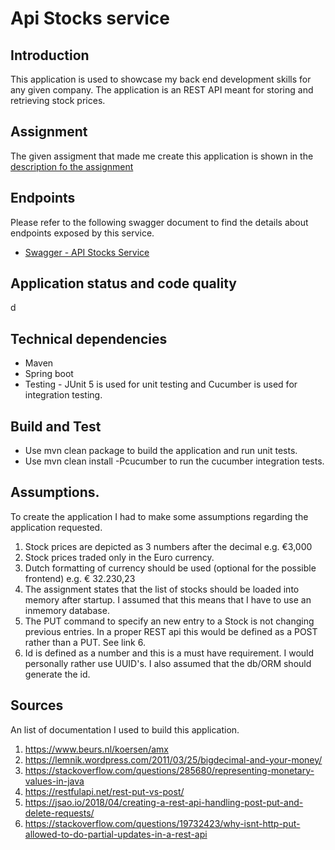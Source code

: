 # Api Stocks service
 
## Introduction 
This application is used to showcase my back end development skills for any given company.
The application is an REST API meant for storing and retrieving stock prices.

## Assignment

The given assigment that made me create this application is shown in the  [description fo the assignment](assignment.md) 


## Endpoints
Please refer to the following swagger document to find the details about endpoints exposed by this service. 
 - [Swagger - API Stocks Service](http://localhost:8080/)
## Application status and code quality
d

Technical dependencies
 - 
 - Maven
 - Spring boot
 - Testing - JUnit 5 is used for unit testing and Cucumber is used for integration testing.
 
## Build and Test
 - Use mvn clean package to build the application and run unit tests.
 - Use mvn clean install -Pcucumber to run the cucumber integration tests.

 ## Assumptions.
 To create the application I had to make some assumptions regarding the application requested. 
 
 1. Stock prices are depicted as 3 numbers after the decimal e.g. €3,000
 2. Stock prices traded only in the Euro currency.
 3. Dutch formatting of currency should be used (optional for the possible frontend) e.g. € 32.230,23
 3. The assignment states that the list of stocks should be loaded into memory after startup. I assumed that this means that I have to use an inmemory database.
 4. The PUT command to specify an new entry to a Stock is not changing previous entries. In a proper REST api this would be defined as a POST rather than a PUT. See link 6.
 5. Id is defined as a number and this is a must have requirement. I would personally rather use UUID's. I also assumed that the db/ORM should generate the id.
 ## Sources
 
 An list of documentation I used to build this application.
  1. https://www.beurs.nl/koersen/amx
  2. https://lemnik.wordpress.com/2011/03/25/bigdecimal-and-your-money/
  3. https://stackoverflow.com/questions/285680/representing-monetary-values-in-java
  4. https://restfulapi.net/rest-put-vs-post/
  5. https://jsao.io/2018/04/creating-a-rest-api-handling-post-put-and-delete-requests/
  6. https://stackoverflow.com/questions/19732423/why-isnt-http-put-allowed-to-do-partial-updates-in-a-rest-api